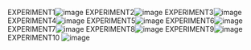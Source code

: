 EXPERIMENT1![image](https://user-images.githubusercontent.com/122254229/217565047-b43b9a94-c30e-4581-a119-6ae91cec6148.png)
EXPERIMENT2![image](https://user-images.githubusercontent.com/122254229/217566195-7d45895a-f0ec-40de-83e4-781015923b4d.png)
EXPERIMENT3![image](https://user-images.githubusercontent.com/122254229/217568021-ad30547b-8abd-491f-a20b-dac8fefab21e.png)
EXPERIMENT4![image](https://user-images.githubusercontent.com/122254229/217568927-8298c9ee-d5aa-45dc-a9e1-daeae1fdfb31.png)
EXPERIMENT5![image](https://user-images.githubusercontent.com/122254229/217569916-d3f0142a-4ee4-4500-a05f-5fadf8d8d913.png)
EXPERIMENT6![image](https://user-images.githubusercontent.com/122254229/217571266-d83f17d1-c6d7-4512-ac9b-ea4806930db1.png)
EXPERIMENT7![image](https://user-images.githubusercontent.com/122254229/217572936-164a8f2e-b809-4a82-af0a-add683139bf5.png)
EXPERIMENT8![image](https://user-images.githubusercontent.com/122254229/217575171-fbd81683-cb99-4c42-af16-96fddfbd50bf.png)
EXPERIMENT9![image](https://user-images.githubusercontent.com/122254229/217576339-e406b9d5-8fa0-454e-8249-98acbbef471f.png)
EXPERIMENT10 ![image](https://user-images.githubusercontent.com/122254229/217577535-7007b3fc-a4b4-4398-adf6-40e00cefef57.png)


